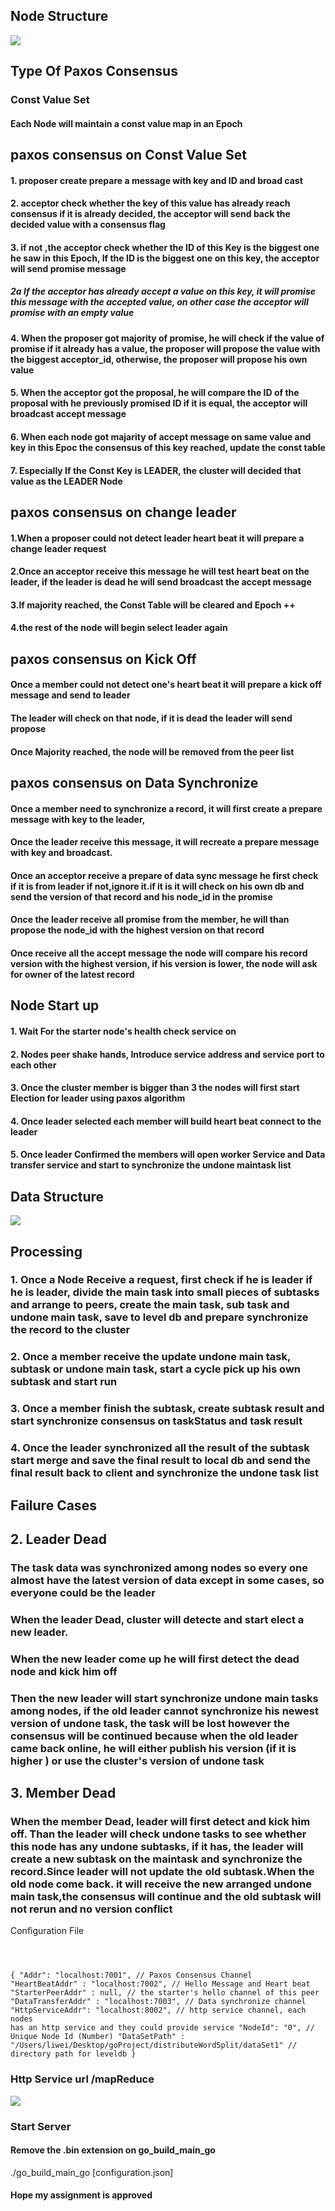## Node Structure

<img src="Node_Structure.png ">


## Type Of Paxos Consensus

### Const Value Set

#### Each Node will maintain a const value map in an Epoch

## paxos consensus on Const Value Set

#### 1. proposer create prepare a message with key and ID and broad cast 
#### 2. acceptor check whether the key of  this value has already reach consensus if it is already decided, the acceptor will send back the decided value with a consensus flag
#### 3. if not ,the acceptor check whether the ID of this Key is the biggest one he saw in this Epoch, If the ID is the biggest one on this key, the acceptor will send promise message
##### 2a If the acceptor has already accept a value on this key, it will promise this message with the accepted value, on other case the acceptor will promise with an empty value
#### 4. When the proposer got majority of promise, he will check if the value of promise if it already has a value, the proposer will propose the value with the biggest acceptor_id, otherwise, the proposer will propose his own value
#### 5. When the acceptor got the proposal, he will compare the ID of the proposal with he previously promised ID if it is equal, the acceptor will broadcast accept message
#### 6. When each node got majarity of accept message on same value and key in this Epoc the consensus of this key reached, update the const table
#### 7. Especially If the Const Key is LEADER, the cluster will decided that value as the LEADER Node

## paxos consensus on change leader

#### 1.When a proposer could not detect leader heart beat it will prepare a change leader request
#### 2.Once an acceptor receive this message he will test heart beat on the leader, if the leader is dead he will send broadcast the accept message 
#### 3.If majority reached, the Const Table will be cleared and Epoch ++
#### 4.the rest of the node will begin select leader again

## paxos consensus on Kick Off

#### Once a member could not detect one's heart beat it will prepare a kick off message and send to leader
#### The leader will check on that node, if it is dead the leader will send propose
#### Once Majority reached, the node will be removed from the peer list

## paxos consensus on Data Synchronize

#### Once a member need to synchronize a record, it will first create a prepare message with key to the leader,
#### Once the leader receive this message, it will recreate a prepare message with key and broadcast.
#### Once an acceptor receive a prepare of data sync message he first check if it is from leader if not,ignore it.if it is it will check on his own db and send the version of that record and his node_id in the promise
#### Once the leader receive all promise from the member, he will than propose the node_id with the highest version on that record
#### Once receive all the accept message the node will compare his record version with the highest version, if his version is lower, the node will ask for owner of the latest record



## Node Start up

#### 1. Wait For the starter node's health check service on
#### 2. Nodes peer shake hands, Introduce service address and service port to each other
#### 3. Once the cluster member is bigger than 3 the nodes will first start Election for leader using paxos algorithm
#### 4. Once leader selected each member will build heart beat connect to the leader
#### 5. Once leader Confirmed the members will open worker Service and Data transfer service and start to synchronize the undone maintask list

## Data Structure

<img src="Data_Structure.png ">



## Processing

### 1. Once a Node Receive a request, first check if he is leader if he is leader, divide the main task into small pieces of subtasks and arrange to peers, create the main task, sub task and undone main task, save to level db and prepare synchronize the record to the cluster

### 2. Once a member receive the update undone main task, subtask or undone main task, start a cycle pick up his own subtask and start run 

### 3. Once a member finish the subtask, create subtask result and start synchronize consensus on taskStatus and task result

### 4. Once the leader synchronized all the result of the subtask start merge and save the final result to local db and send the final result back to client and synchronize the undone task list



## Failure Cases



## 2. Leader Dead

### The task data was synchronized among nodes so every one almost have the latest version of data except in some cases, so everyone could be the leader 

###  When the leader Dead, cluster will detecte and start elect a new leader.
###  When the new leader come up he will first detect the dead node and kick him off
###  Then the new leader will start synchronize undone main tasks among nodes, if the old leader cannot synchronize  his newest version of undone task, the task will be lost however the consensus will be continued because when the old leader came back online, he will either publish his version (if it is higher ) or use the cluster's version of undone task


## 3. Member Dead

### When the member Dead, leader will first detect and kick him off. Than the leader will check undone tasks to see whether this node has any undone subtasks, if it has, the leader will create a new subtask on the maintask and synchronize the record.Since leader will not update the old subtask.When the old node come back. it will receive the new arranged undone main task,the consensus will continue and the old subtask will not rerun and no version conflict



Configuration File

<code>



{
  "Addr": "localhost:7001",  // Paxos Consensus Channel
  "HeartBeatAddr" : "localhost:7002", // Hello Message and Heart beat
  "StarterPeerAddr" : null, // the starter's hello channel of this peer 
  "DataTransferAddr" : "localhost:7003", // Data synchronize channel
  "HttpServiceAddr": "localhost:8002", // http service channel, each nodes has an http service and they could provide service 
  "NodeId": "0", // Unique Node Id (Number)
  "DataSetPath" : "/Users/liwei/Desktop/goProject/distributeWordSplit/dataSet1"   // directory path for leveldb
}
</code>



### Http Service url /mapReduce 

<img src="url_service.png"/>

### Start Server 

#### Remove the .bin extension on go_build_main_go

./go_build_main_go [configuration.json]

#### Hope my assignment is approved




